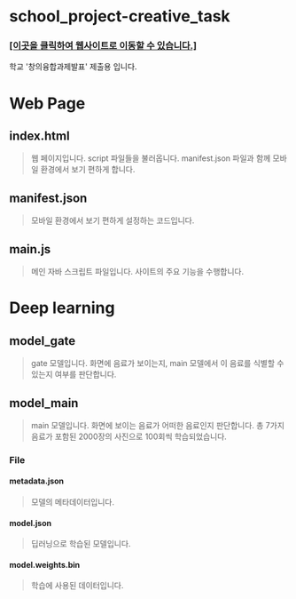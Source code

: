# school_project-creative_task

### [[이곳을 클릭하여 웹사이트로 이동할 수 있습니다.]](https://github.com/kiase/school_project-creative_task/deployments/activity_log?environment=github-pages)
학교 '창의융합과제발표' 제출용 입니다.


# Web Page

## index.html
> 웹 페이지입니다.
> script 파일들을 불러옵니다.
> manifest.json 파일과 함께 모바일 환경에서 보기 편하게 합니다.

## manifest.json
> 모바일 환경에서 보기 편하게 설정하는 코드입니다.

## main.js
> 메인 자바 스크립트 파일입니다.
> 사이트의 주요 기능을 수행합니다.

# Deep learning

## model_gate
> gate 모델입니다.
> 화면에 음료가 보이는지, main 모델에서 이 음료를 식별할 수 있는지 여부를 판단합니다.

## model_main
> main 모델입니다.
> 화면에 보이는 음료가 어떠한 음료인지 판단합니다.
> 총 7가지 음료가 포함된 2000장의 사진으로 100회씩 학습되었습니다.

### File
#### metadata.json
> 모델의 메타데이터입니다.
#### model.json
> 딥러닝으로 학습된 모델입니다.
#### model.weights.bin
> 학습에 사용된 데이터입니다.
